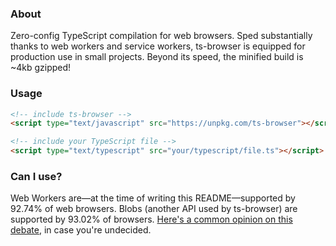 ### About

Zero-config TypeScript compilation for web browsers. Sped substantially thanks to web workers and service workers, ts-browser is equipped for production use in small projects. Beyond its speed, the minified build is ~4kb gzipped!

### Usage

```html
<!-- include ts-browser -->
<script type="text/javascript" src="https://unpkg.com/ts-browser"></script>

<!-- include your TypeScript file -->
<script type="text/typescript" src="your/typescript/file.ts"></script>
```

### Can I use?

Web Workers are––at the time of writing this README––supported by 92.74% of web browsers. Blobs (another API used by ts-browser) are supported by 93.02% of browsers. [Here's a common opinion on this debate](https://web.archive.org/web/20190125051607/https://twitter.com/jamiebuilds/status/1022568918949408768), in case you're undecided.
